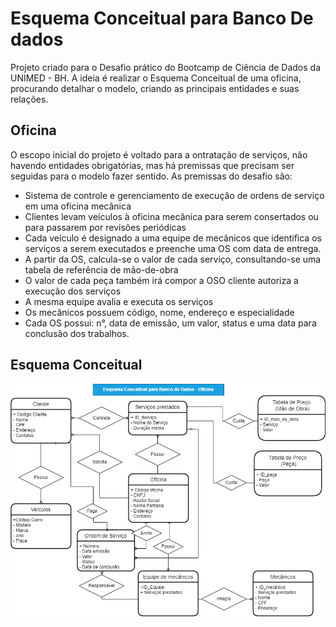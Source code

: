 # Esquema Conceitual para Banco De dados
Projeto criado para o Desafio prático do Bootcamp de Ciência de Dados da UNIMED - BH. A ideia é realizar o Esquema Conceitual de uma oficina, 
procurando detalhar o modelo, criando as principais entidades e suas relações.

## Oficina
O escopo inicial do projeto é voltado para a ontratação de serviços, não havendo entidades obrigatórias, mas há premissas que precisam ser seguidas para o modelo fazer
sentido. As premissas do desafio são:
- Sistema de controle e gerenciamento de execução de ordens de serviço em uma oficina mecânica
- Clientes levam veículos à oficina mecânica para serem consertados ou para passarem por revisões  periódicas
- Cada veículo é designado a uma equipe de mecânicos que identifica os serviços a serem executados e preenche uma OS com data de entrega.
- A partir da OS, calcula-se o valor de cada serviço, consultando-se uma tabela de referência de mão-de-obra
- O valor de cada peça também irá compor a OSO cliente autoriza a execução dos serviços
- A mesma equipe avalia e executa os serviços
- Os mecânicos possuem código, nome, endereço e especialidade
- Cada OS possui: n°, data de emissão, um valor, status e uma data para conclusão dos trabalhos.

## Esquema Conceitual
<p align="center"><img src="./Esquema Conceitual - Oficina.png" width="1000"></p>
